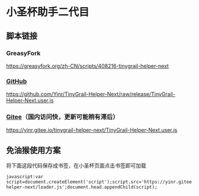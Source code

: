 # 小圣杯助手二代目

## 脚本链接

### GreasyFork

<https://greasyfork.org/zh-CN/scripts/408216-tinygrail-helper-next>

### [GitHub](https://github.com/Yinr/TinyGrail-Helper-Next)

<https://github.com/Yinr/TinyGrail-Helper-Next/raw/release/TinyGrail-Helper-Next.user.js>

### [Gitee](https://gitee.com/Yinr/TinyGrail-Helper-Next)（国内访问快，更新可能稍有滞后）

<https://yinr.gitee.io/tinygrail-helper-next/TinyGrail-Helper-Next.user.js>

## 免油猴使用方案

将下面这段代码保存成书签，在小圣杯页面点击书签即可加载

```
javascript:var script=document.createElement('script');script.src='https://yinr.gitee.io/tinygrail-helper-next/loader.js';document.head.appendChild(script);
```

